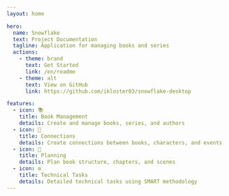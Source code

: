 ```yaml
---
layout: home

hero:
  name: Snowflake
  text: Project Documentation
  tagline: Application for managing books and series
  actions:
    - theme: brand
      text: Get Started
      link: /en/readme
    - theme: alt
      text: View on GitHub
      link: https://github.com/ikloster03/snowflake-desktop

features:
  - icon: 📚
    title: Book Management
    details: Create and manage books, series, and authors
  - icon: 🔗
    title: Connections
    details: Create connections between books, characters, and events
  - icon: 🎯
    title: Planning
    details: Plan book structure, chapters, and scenes
  - icon: ⚙️
    title: Technical Tasks
    details: Detailed technical tasks using SMART methodology
---
```


